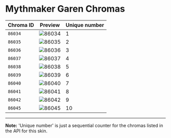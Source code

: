 # Mythmaker Garen Chromas

| Chroma ID | Preview | Unique number |
|---|---|---|
| `86034` | ![86034](https://raw.communitydragon.org/latest/plugins/rcp-be-lol-game-data/global/default/v1/champion-chroma-images/86/86034.png) | 1 |
| `86035` | ![86035](https://raw.communitydragon.org/latest/plugins/rcp-be-lol-game-data/global/default/v1/champion-chroma-images/86/86035.png) | 2 |
| `86036` | ![86036](https://raw.communitydragon.org/latest/plugins/rcp-be-lol-game-data/global/default/v1/champion-chroma-images/86/86036.png) | 3 |
| `86037` | ![86037](https://raw.communitydragon.org/latest/plugins/rcp-be-lol-game-data/global/default/v1/champion-chroma-images/86/86037.png) | 4 |
| `86038` | ![86038](https://raw.communitydragon.org/latest/plugins/rcp-be-lol-game-data/global/default/v1/champion-chroma-images/86/86038.png) | 5 |
| `86039` | ![86039](https://raw.communitydragon.org/latest/plugins/rcp-be-lol-game-data/global/default/v1/champion-chroma-images/86/86039.png) | 6 |
| `86040` | ![86040](https://raw.communitydragon.org/latest/plugins/rcp-be-lol-game-data/global/default/v1/champion-chroma-images/86/86040.png) | 7 |
| `86041` | ![86041](https://raw.communitydragon.org/latest/plugins/rcp-be-lol-game-data/global/default/v1/champion-chroma-images/86/86041.png) | 8 |
| `86042` | ![86042](https://raw.communitydragon.org/latest/plugins/rcp-be-lol-game-data/global/default/v1/champion-chroma-images/86/86042.png) | 9 |
| `86045` | ![86045](https://raw.communitydragon.org/latest/plugins/rcp-be-lol-game-data/global/default/v1/champion-chroma-images/86/86045.png) | 10 |

---

**Note:** 'Unique number' is just a sequential counter for the chromas listed in the API for this skin.